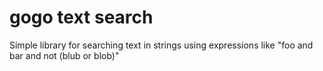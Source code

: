 # gogo text search
Simple library for searching text in strings using expressions like "foo and bar and not (blub or blob)"

